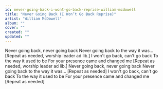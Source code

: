 ```yaml
---
id: never-going-back-i-wont-go-back-reprise-william-mcdowell
title: "Never Going Back (I Won’t Go Back Reprise)"
artist: "William McDowell"
album: ""
cover: ""
created: ""
updated: ""
---
```


Never going back, never going back
Never going back to the way it was...
[Repeat as needed, worship leader ad lib.]
I won't go back, can't go back
To the way it used to be
For your presence came and changed me
[Repeat as needed, worship leader ad lib.]
Never going back, never going back
Never going back to the way it was...
[Repeat as needed]
I won't go back, can't go back
To the way it used to be
For your presence came and changed me
[Repeat as needed]